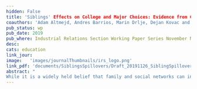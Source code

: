 ```yaml
---
hidden: False
title: 'Siblings' Effects on College and Major Choices: Evidence from Chile, Croatia and Sweden'
coauthors: 'Adam Altmejd, Andres Barrios, Marin Drlje, Dejan Kovac and Christopher Neilson. '
pub_status: wp
pub_date: 2019
pub_where: Industrial Relations Section Working Paper Series November N633
desc:
cats: education
link_jour:
image:   'images/journalThumbnails/irs_logo.png'
link_pdf: 'documents/SiblingsSpillovers/Draft_20191126_SiblingSpillovers.pdf'
abstract: "
While it is a widely held belief that family and social networks can influence important life decisions, identifying causal effects is notoriously difficult. This paper presents causal evidence from three countries at different stages of economic development that the educational trajectories of older siblings can significantly influence the college and major choice of younger siblings. We exploit institutional features of centralized college assignment systems in Chile, Croatia, and Sweden to generate quasi-random variation in the educational paths taken by older siblings. Using a regression discontinuity design, we show that younger siblings in each country are significantly more likely to apply and enroll in the same college and major that their older sibling was assigned to. These results persist for siblings far apart in age who are unlikely to attend higher education at the same time. We propose three broad classes of mechanisms that can explain why the trajectory of an older sibling can causally affect the college and major choice of a younger sibling. We find that spillovers are stronger when older siblings enroll and are successful in majors that on average have higher scoring peers, lower dropout rates and higher earnings from graduates. The evidence presented shows that the decisions, and even random luck, of your close family members and peer network, can have significant effects on important life decisions such as the choice of specialization in higher education. The results also suggest that college access programs such as affirmative action, may have important spillover effects through family and social networks."
---
```

<!-- ### Current Draft

[Working Paper](../work/documents/SiblingsSpillovers/Draft_20191126_SiblingSpillovers.pdf)

### Graphs From the Paper
<img src="documents/SiblingsSpillovers/RD_Plot_1stPref.png"
     alt="Regression Discontinuity Plots"
     style="float: left; margin-right: 10px;" /> -->
